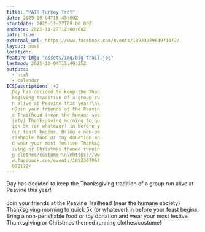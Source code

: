 ```yaml
---
title: "PATR Turkey Trot"
date: 2025-10-04T15:45:00Z
startdate: 2025-11-27T09:00:00Z
enddate: 2025-11-27T12:00:00Z
patr: true
external_url: https://www.facebook.com/events/1892307964971172/
layout: post
location: 
feature-img: "assets/img/big-trail.jpg"
lastmod: 2025-10-04T15:49:25Z
outputs:
  - html
  - calendar
ICSDescription: |+2
  Day has decided to keep the Than  ksgiving tradition of a group ru  n alive at Peavine this year!\n\  nJoin your friends at the Peavin  e Trailhead (near the humane soc  iety) Thanksgiving morning to qu  ick 5k (or whatever) in before y  our feast begins. Bring a non-pe  rishable food or toy donation an  d wear your most festive Thanksg  iving or Christmas themed runnin  g clothes/costume!\n\nhttps://ww  w.facebook.com/events/1892307964  971172/
---
```


Day has decided to keep the Thanksgiving tradition of a group run alive at Peavine this year!<br>
  <br>
  Join your friends at the Peavine Trailhead (near the humane society) Thanksgiving morning to quick 5k (or whatever) in before your feast begins. Bring a non-perishable food or toy donation and wear your most festive Thanksgiving or Christmas themed running clothes/costume!<br>
  <br>
  
